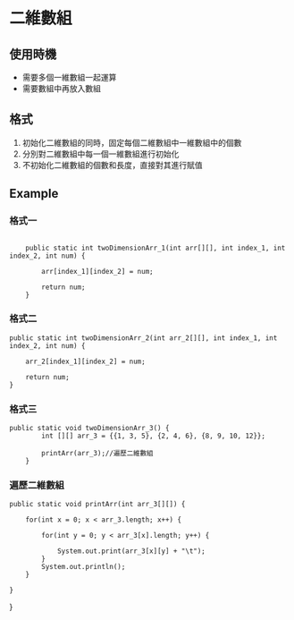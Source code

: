 # 二維數組

## 使用時機
- 需要多個一維數組一起運算
- 需要數組中再放入數組

## 格式

1. 初始化二維數組的同時，固定每個二維數組中一維數組中的個數
2. 分別對二維數組中每一個一維數組進行初始化
3. 不初始化二維數組的個數和長度，直接對其進行賦值

## Example
### 格式一
```
	
	public static int twoDimensionArr_1(int arr[][], int index_1, int index_2, int num) {
		
		arr[index_1][index_2] = num;
		
		return num;
	}
```
### 格式二
	public static int twoDimensionArr_2(int arr_2[][], int index_1, int index_2, int num) {
		
		arr_2[index_1][index_2] = num;
		
		return num;
	}
### 格式三
```
public static void twoDimensionArr_3() {
		int [][] arr_3 = {{1, 3, 5}, {2, 4, 6}, {8, 9, 10, 12}};
		
		printArr(arr_3);//遍歷二維數組
	}
```
### 遍歷二維數組
	public static void printArr(int arr_3[][]) {
		
		for(int x = 0; x < arr_3.length; x++) {
			
			for(int y = 0; y < arr_3[x].length; y++) {
				
				System.out.print(arr_3[x][y] + "\t");
			}
			System.out.println();
		}
		
	}
}
```

